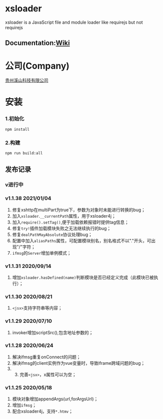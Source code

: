# xsloader
xsloader is a JavaScript file and module loader like requirejs but not requirejs[]()
## Documentation:[Wiki](//github.com/gzxishan/xsloader/wiki)

# 公司(Company)
[贵州溪山科技有限公司](http://www.xishankeji.com)

# 安装
### 1.初始化
```
npm install
```
### 2.构建
```
npm run build:all
```

## 发布记录
### v进行中

### v1.1.38 2021/01/04
1. 修复xshttp在multiPart为true下，参数为对象时未能进行转换的bug；
2. 加入`xsloader`.`__currentPath`属性，用于xsloader4j；
3. 加入`require().setTag()`,便于加载依赖报错时提供tag信息；
4. 修复`try!`插件加载模块失败之无法继续执行的bug；
5. 修复`dealPathMayAbsolute`协议处理bug；
6. 配置中加入`aliasPaths`属性，可配置模块别名，别名格式不以"."开头，可出现"/"字符；
7. `ifmsg`的`Server`增加单例模式；

### v1.1.31 2020/09/14
1. 增加`xsloader.hasDefined(name)`判断模块是否已经定义完成（此模块已被执行）；

### v1.1.30 2020/08/21
1. `<jsx>`支持字符串等内容；

### v1.1.29 2020/07/10
1. invoker增加scriptSrc(),包含地址参数的；

### v1.1.28 2020/06/24
1. 解决ifmsg重复onConnect的问题；
2. 解决ifmsg的client实例作为vue变量时，导致iframe跨域问题的bug；
3. 3. 完善`<jsx>`，x属性可以为空；

### v1.1.25 2020/05/18
1. 模块对象增加appendArgs(url,forArgsUrl)；
2. 增加`ifmsg`；
3. 配合xsloader4j，支持`*.htmv`；